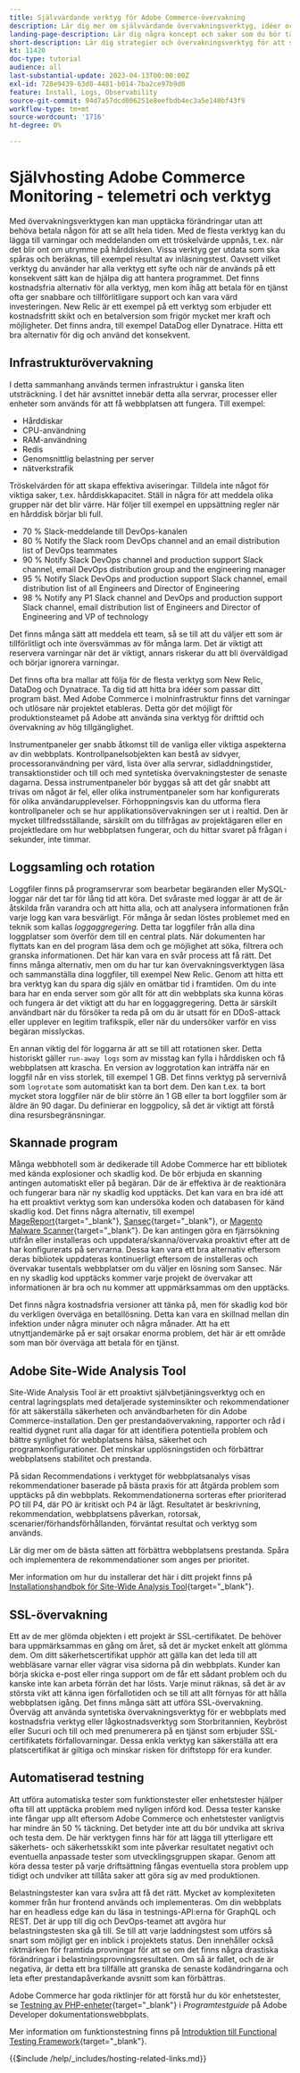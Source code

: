 ```yaml
---
title: Självvärdande verktyg för Adobe Commerce-övervakning
description: Lär dig mer om självvärdande övervakningsverktyg, idéer och idéer och bästa metoder att tänka på.
landing-page-description: Lär dig några koncept och saker som du bör tänka på när du är värd för Adobe Commerce på egen hand.
short-description: Lär dig strategier och övervakningsverktyg för att själv vara värd för Adobe Commerce.
kt: 11420
doc-type: tutorial
audience: all
last-substantial-update: 2023-04-13T00:00:00Z
exl-id: 728e9439-63d0-4481-b014-7ba2ce97b9d0
feature: Install, Logs, Observability
source-git-commit: 94d7a57dcd006251e8eefbdb4ec3a5e140bf43f9
workflow-type: tm+mt
source-wordcount: '1716'
ht-degree: 0%

---
```


# Självhosting Adobe Commerce Monitoring - telemetri och verktyg

Med övervakningsverktygen kan man upptäcka förändringar utan att behöva betala någon för att se allt hela tiden. Med de flesta verktyg kan du lägga till varningar och meddelanden om ett tröskelvärde uppnås, t.ex. när det blir ont om utrymme på hårddisken. Vissa verktyg ger utdata som ska spåras och beräknas, till exempel resultat av inläsningstest. Oavsett vilket verktyg du använder har alla verktyg ett syfte och när de används på ett konsekvent sätt kan de hjälpa dig att hantera programmet. Det finns kostnadsfria alternativ för alla verktyg, men kom ihåg att betala för en tjänst ofta ger snabbare och tillförlitligare support och kan vara värd investeringen. New Relic är ett exempel på ett verktyg som erbjuder ett kostnadsfritt skikt och en betalversion som frigör mycket mer kraft och möjligheter. Det finns andra, till exempel DataDog eller Dynatrace. Hitta ett bra alternativ för dig och använd det konsekvent.

## Infrastrukturövervakning

I detta sammanhang används termen infrastruktur i ganska liten utsträckning. I det här avsnittet innebär detta alla servrar, processer eller enheter som används för att få webbplatsen att fungera. Till exempel:

* Hårddiskar
* CPU-användning
* RAM-användning
* Redis
* Genomsnittlig belastning per server
* nätverkstrafik

Tröskelvärden för att skapa effektiva aviseringar. Tilldela inte något för viktiga saker, t.ex. hårddiskkapacitet. Ställ in några för att meddela olika grupper när det blir värre. Här följer till exempel en uppsättning regler när en hårddisk börjar bli full.

* 70 % Slack-meddelande till DevOps-kanalen
* 80 % Notify the Slack room DevOps channel and an email distribution list of DevOps teammates
* 90 % Notify Slack DevOps channel and production support Slack channel, email DevOps distribution group and the engineering manager
* 95 % Notify Slack DevOps and production support Slack channel, email distribution list of all Engineers and Director of Engineering
* 98 % Notify any P1 Slack channel and DevOps and production support Slack channel, email distribution list of Engineers and Director of Engineering and VP of technology

Det finns många sätt att meddela ett team, så se till att du väljer ett som är tillförlitligt och inte översvämmas av för många larm. Det är viktigt att reservera varningar när det är viktigt, annars riskerar du att bli överväldigad och börjar ignorera varningar.

Det finns ofta bra mallar att följa för de flesta verktyg som New Relic, DataDog och Dynatrace. Ta dig tid att hitta bra idéer som passar ditt program bäst. Med Adobe Commerce i molninfrastruktur finns det varningar och utlösare när projektet etableras. Detta gör det möjligt för produktionsteamet på Adobe att använda sina verktyg för drifttid och övervakning av hög tillgänglighet.

Instrumentpaneler ger snabb åtkomst till de vanliga eller viktiga aspekterna av din webbplats. Kontrollpanelsobjekten kan bestå av sidvyer, processoranvändning per värd, lista över alla servrar, sidladdningstider, transaktionstider och till och med syntetiska övervakningstester de senaste dagarna. Dessa instrumentpaneler bör byggas så att det går snabbt att trivas om något är fel, eller olika instrumentpaneler som har konfigurerats för olika användarupplevelser. Förhoppningsvis kan du utforma flera kontrollpaneler och se hur applikationsövervakningen ser ut i realtid. Den är mycket tillfredsställande, särskilt om du tillfrågas av projektägaren eller en projektledare om hur webbplatsen fungerar, och du hittar svaret på frågan i sekunder, inte timmar.

## Loggsamling och rotation

Loggfiler finns på programservrar som bearbetar begäranden eller MySQL-loggar när det tar för lång tid att köra. Det svåraste med loggar är att de är åtskilda från varandra och att hitta alla, och att analysera informationen från varje logg kan vara besvärligt. För många år sedan löstes problemet med en teknik som kallas _loggaggregering_. Detta tar loggfiler från alla dina loggplatser som överför dem till en central plats. När dokumenten har flyttats kan en del program läsa dem och ge möjlighet att söka, filtrera och granska informationen. Det här kan vara en svår process att få rätt. Det finns många alternativ, men om du har tur kan övervakningsverktygen läsa och sammanställa dina loggfiler, till exempel New Relic. Genom att hitta ett bra verktyg kan du spara dig själv en omätbar tid i framtiden. Om du inte bara har en enda server som gör allt för att din webbplats ska kunna köras och fungera är det viktigt att du har en loggaggregering. Detta är särskilt användbart när du försöker ta reda på om du är utsatt för en DDoS-attack eller upplever en legitim trafikspik, eller när du undersöker varför en viss begäran misslyckas.

En annan viktig del för loggarna är att se till att rotationen sker. Detta historiskt gäller `run-away logs` som av misstag kan fylla i hårddisken och få webbplatsen att krascha. En version av loggrotation kan inträffa när en loggfil når en viss storlek, till exempel 1 GB. Det finns verktyg på servernivå som `logrotate` som automatiskt kan ta bort dem. Den kan t.ex. ta bort mycket stora loggfiler när de blir större än 1 GB eller ta bort loggfiler som är äldre än 90 dagar. Du definierar en loggpolicy, så det är viktigt att förstå dina resursbegränsningar.

## Skannade program

Många webbhotell som är dedikerade till Adobe Commerce har ett bibliotek med kända explosioner och skadlig kod. De bör erbjuda en skanning antingen automatiskt eller på begäran. Där de är effektiva är de reaktionära och fungerar bara när ny skadlig kod upptäcks. Det kan vara en bra idé att ha ett proaktivt verktyg som kan undersöka koden och databasen för känd skadlig kod. Det finns några alternativ, till exempel [MageReport](https://www.magereport.com){target="_blank"}, [Sansec](https://sansec.io){target="_blank"}, or [Magento Malware Scanner](https://github.com/gwillem/magento-malware-scanner){target="_blank"}. De kan antingen göra en fjärrsökning utifrån eller installeras och uppdatera/skanna/övervaka proaktivt efter att de har konfigurerats på servrarna. Dessa kan vara ett bra alternativ eftersom deras bibliotek uppdateras kontinuerligt eftersom de installeras och övervakar tusentals webbplatser om du väljer en lösning som Sansec. När en ny skadlig kod upptäcks kommer varje projekt de övervakar att informationen är bra och nu kommer att uppmärksammas om den upptäcks.

Det finns några kostnadsfria versioner att tänka på, men för skadlig kod bör du verkligen överväga en betallösning. Detta kan vara en skillnad mellan din infektion under några minuter och några månader. Att ha ett utnyttjandemärke på er sajt orsakar enorma problem, det här är ett område som man bör överväga att betala för en tjänst.

## Adobe Site-Wide Analysis Tool

Site-Wide Analysis Tool är ett proaktivt självbetjäningsverktyg och en central lagringsplats med detaljerade systeminsikter och rekommendationer för att säkerställa säkerheten och användbarheten för din Adobe Commerce-installation. Den ger prestandaövervakning, rapporter och råd i realtid dygnet runt alla dagar för att identifiera potentiella problem och bättre synlighet för webbplatsens hälsa, säkerhet och programkonfigurationer. Det minskar upplösningstiden och förbättrar webbplatsens stabilitet och prestanda.

På sidan Recommendations i verktyget för webbplatsanalys visas rekommendationer baserade på bästa praxis för att åtgärda problem som upptäcks på din webbplats. Rekommendationerna sorteras efter prioriterad PO till P4, där PO är kritiskt och P4 är lågt. Resultatet är beskrivning, rekommendation, webbplatsens påverkan, rotorsak, scenarier/förhandsförhållanden, förväntat resultat och verktyg som används.

Lär dig mer om de bästa sätten att förbättra webbplatsens prestanda. Spåra och implementera de rekommendationer som anges per prioritet.

Mer information om hur du installerar det här i ditt projekt finns på [Installationshandbok för Site-Wide Analysis Tool](https://experienceleague.adobe.com/docs/commerce-operations/tools/site-wide-analysis-tool/installation.html){target="_blank"}.

## SSL-övervakning

Ett av de mer glömda objekten i ett projekt är SSL-certifikatet. De behöver bara uppmärksammas en gång om året, så det är mycket enkelt att glömma dem. Om ditt säkerhetscertifikat upphör att gälla kan det leda till att webbläsare varnar eller vägrar visa sidorna på din webbplats. Kunder kan börja skicka e-post eller ringa support om de får ett sådant problem och du kanske inte kan arbeta förrän det har lösts. Varje minut räknas, så det är av största vikt att känna igen förfallotiden och se till att allt förnyas för att hålla webbplatsen igång. Det finns många sätt att utföra SSL-övervakning. Överväg att använda syntetiska övervakningsverktyg för er webbplats med kostnadsfria verktyg eller lågkostnadsverktyg som Storbritannien, Keybröst eller Sucuri och till och med prenumerera på en tjänst som erbjuder SSL-certifikatets förfallovarningar. Dessa enkla verktyg kan säkerställa att era platscertifikat är giltiga och minskar risken för driftstopp för era kunder.

## Automatiserad testning

Att utföra automatiska tester som funktionstester eller enhetstester hjälper ofta till att upptäcka problem med nyligen införd kod. Dessa tester kanske inte fångar upp allt eftersom Adobe Commerce och enhetstester vanligtvis har mindre än 50 % täckning. Det betyder inte att du bör undvika att skriva och testa dem. De här verktygen finns här för att lägga till ytterligare ett säkerhets- och säkerhetsskikt som inte påverkar resultatet negativt och eventuella anpassade tester som utvecklingsgruppen skapar. Genom att köra dessa tester på varje driftsättning fångas eventuella stora problem upp tidigt och undviker att tillåta saker att göra sig av med produktionen.

Belastningstester kan vara svåra att få det rätt. Mycket av komplexiteten kommer från hur frontend används och implementeras. Om din webbplats har en headless edge kan du läsa in testnings-API:erna för GraphQL och REST. Det är upp till dig och DevOps-teamet att avgöra hur belastningstesten ska gå till. Se till att varje laddningstest som utförs så snart som möjligt ger en inblick i projektets status. Den innehåller också riktmärken för framtida provningar för att se om det finns några drastiska förändringar i belastningsprovningsresultaten. Om så är fallet, och de är negativa, är detta ett bra tillfälle att granska de senaste kodändringarna och leta efter prestandapåverkande avsnitt som kan förbättras.

Adobe Commerce har goda riktlinjer för att förstå hur du kör enhetstester, se [Testning av PHP-enheter](https://developer.adobe.com/commerce/testing/guide/unit/){target="_blank"} i _Programtestguide_ på Adobe Developer dokumentationswebbplats.

Mer information om funktionstestning finns på [Introduktion till Functional Testing Framework](https://developer.adobe.com/commerce/testing/functional-testing-framework/){target="_blank"}.


{{$include /help/_includes/hosting-related-links.md}}
